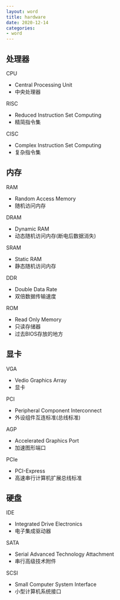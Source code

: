 ```yaml
---
layout: word
title: hardware 
date: 2020-12-14
categories:
- word
---
```

## 处理器
CPU
* Central Processing Unit
* 中央处理器

RISC
* Reduced Instruction Set Computing
* 精简指令集

CISC
* Complex Instruction Set Computing
* 复杂指令集

## 内存
RAM
* Random Access Memory
* 随机访问内存

DRAM
* Dynamic RAM
* 动态随机访问内存(断电后数据消失)

SRAM
* Static RAM
* 静态随机访问内存

DDR
* Double Data Rate
* 双倍数据传输速度

ROM
* Read Only Memory
* 只读存储器
* 过去BIOS存放的地方

## 显卡
VGA
* Vedio Graphics Array
* 显卡

PCI
* Peripheral Component Interconnect
* 外设组件互连标准(总线标准)

AGP
* Accelerated Graphics Port
* 加速图形端口

PCIe
* PCI-Express
* 高速串行计算机扩展总线标准

## 硬盘
IDE
* Integrated Drive Electronics
* 电子集成驱动器

SATA
* Serial Advanced Technology Attachment
* 串行高级技术附件

SCSI
* Small Computer System Interface
* 小型计算机系统接口

